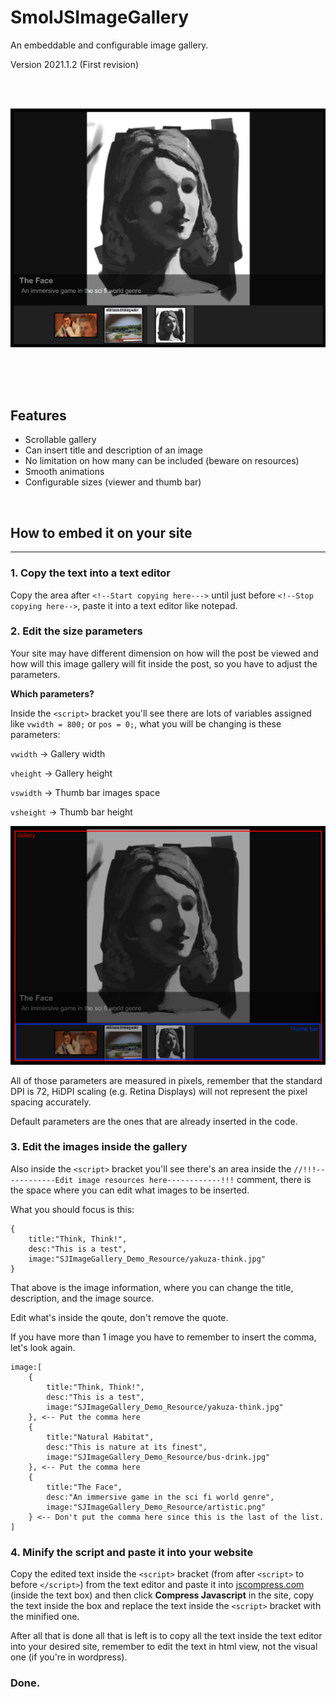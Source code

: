 # SmolJSImageGallery

An embeddable and configurable image gallery.

Version 2021.1.2 (First revision)

<br />
<br />

![SmolJSImageGallery](SJImageGallery_Demo_Resource/about.png)

<br />
<br />
<br />

## Features
* Scrollable gallery
* Can insert title and description of an image
* No limitation on how many can be included (beware on resources)
* Smooth animations
* Configurable sizes (viewer and thumb bar)

<br />

## How to embed it on your site
---

### 1. Copy the text into a text editor
Copy the area after `<!--Start copying here--->` until just before `<!--Stop copying here-->`, paste it into a text editor like notepad.

### 2. Edit the size parameters
Your site may have different dimension on how will the post be viewed and how will this image gallery will fit inside the post, so you have to adjust the parameters.

**Which parameters?**

Inside the `<script>` bracket you'll see there are lots of variables assigned like `vwidth = 800;` or `pos = 0;`, what you will be changing is these parameters:

`vwidth` -> Gallery width

`vheight` -> Gallery height

`vswidth` -> Thumb bar images space

`vsheight` -> Thumb bar height

![What to size](SJImageGallery_Demo_Resource/details.png)

All of those parameters are measured in pixels, remember that the standard DPI is 72, HiDPI scaling (e.g. Retina Displays) will not represent the pixel spacing accurately.

Default parameters are the ones that are already inserted in the code.

### 3. Edit the images inside the gallery
Also inside the `<script>` bracket you'll see there's an area inside the `//!!!------------Edit image resources here------------!!!` comment, there is the space where you can edit what images to be inserted.

What you should focus is this:

```
{
    title:"Think, Think!",
    desc:"This is a test",
    image:"SJImageGallery_Demo_Resource/yakuza-think.jpg"
}
```
That above is the image information, where you can change the title, description, and the image source.

Edit what's inside the qoute, don't remove the quote.

If you have more than 1 image you have to remember to insert the comma, let's look again.

```
image:[
    {
        title:"Think, Think!",
        desc:"This is a test",
        image:"SJImageGallery_Demo_Resource/yakuza-think.jpg"
    }, <-- Put the comma here
    {
        title:"Natural Habitat",
        desc:"This is nature at its finest",
        image:"SJImageGallery_Demo_Resource/bus-drink.jpg"
    }, <-- Put the comma here
    {
        title:"The Face",
        desc:"An immersive game in the sci fi world genre",
        image:"SJImageGallery_Demo_Resource/artistic.png"
    } <-- Don't put the comma here since this is the last of the list.
]
```

### 4. Minify the script and paste it into your website
Copy the edited text inside the `<script>` bracket (from after `<script>` to before `</script>`) from the text editor and paste it into [jscompress.com](https://jscompress.com/) (inside the text box) and then click **Compress Javascript** in the site, copy the text inside the box and replace the text inside the `<script>` bracket with the minified one.

After all that is done all that is left is to copy all the text inside the text editor into your desired site, remember to edit the text in html view, not the visual one (if you're in wordpress).

### Done.